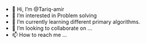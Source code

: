 - 👋 Hi, I’m @Tariq-amir
- 👀 I’m interested in Problem solving
- 🌱 I’m currently learning different primary algorithms.
- 💞️ I’m looking to collaborate on ...
- 📫 How to reach me ...

<!---
Tariq-amir/Tariq-amir is a ✨ special ✨ repository because its `README.md` (this file) appears on your GitHub profile.
You can click the Preview link to take a look at your changes.
--->
